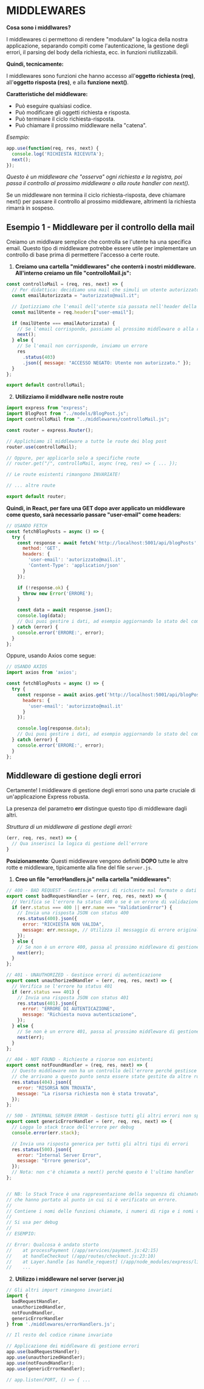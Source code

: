 # MIDDLEWARES

**Cosa sono i middlwares?**

I middlewares ci permettono di rendere "modulare" la logica della nostra applicazione, separando compiti come l'autenticazione, la gestione degli errori, il parsing del body della richiesta, ecc. in funzioni riutilizzabili.

**Quindi, tecnicamente:**

I middlewares sono funzioni che hanno accesso all'**oggetto richiesta (req)**, all'**oggetto risposta (res)**, e alla **funzione next()**.

**Caratteristiche del middleware:**

- Può eseguire qualsiasi codice.
- Può modificare gli oggetti richiesta e risposta.
- Può terminare il ciclo richiesta-risposta.
- Può chiamare il prossimo middleware nella "catena".

*Esempio:*

```javascript
app.use(function(req, res, next) {
  console.log('RICHIESTA RICEVUTA');
  next();
});
```

*Questo è un middleware che "osserva" ogni richiesta e la registra, poi passa il controllo al prossimo middleware o alla route handler con next().*

Se un middleware non termina il ciclo richiesta-risposta, deve chiamare next() per passare il controllo al prossimo middleware, altrimenti la richiesta rimarrà in sospeso.

## Esempio 1 - Middleware per il controllo della mail

Creiamo un middlware semplice che controlla se l'utente ha una specifica email. Questo tipo di middleware potrebbe essere utile per implementare un controllo di base prima di permettere l'accesso a certe route.

1. **Creiamo una cartella "middlewares" che conterrà i nostri middleware. All'interno creiamo un file "controlloMail.js":**

```javascript
const controlloMail = (req, res, next) => {
  // Per didattica: decidiamo una mail che simuli un utente autorizzato ad accedere
  const emailAutorizzata = "autorizzato@mail.it";

  // Ipotizziamo che l'email dell'utente sia passata nell'header della richiesta
  const mailUtente = req.headers["user-email"];

  if (mailUtente === emailAutorizzata) {
    // Se l'email corrisponde, passiamo al prossimo middleware o alla route handler
    next();
  } else {
    // Se l'email non corrisponde, inviamo un errore
    res
      .status(403)
      .json({ message: "ACCESSO NEGATO: Utente non autorizzato." });
  }
};

export default controlloMail;
```
2. **Utilizziamo il middlware nelle nostre route**

```javascript
import express from "express";
import BlogPost from "../models/BlogPost.js";
import controlloMail from "../middlewares/controlloMail.js";

const router = express.Router();

// Applichiamo il middleware a tutte le route dei blog post
router.use(controlloMail);

// Oppure, per applicarlo solo a specifiche route
// router.get("/", controlloMail, async (req, res) => { ... });

// Le route esistenti rimangono INVARIATE!

// ... altre route

export default router;
```

**Quindi, in React, per fare una GET dopo aver applicato un middleware come questo, sarà necessario passare "user-email" come headers:**

```javascript
// USANDO FETCH
const fetchBlogPosts = async () => {
  try {
    const response = await fetch('http://localhost:5001/api/blogPosts', {
      method: 'GET',
      headers: {
        'user-email': 'autorizzato@mail.it',
        'Content-Type': 'application/json'
      }
    });

    if (!response.ok) {
      throw new Error('ERRORE');
    }

    const data = await response.json();
    console.log(data);
    // Qui puoi gestire i dati, ad esempio aggiornando lo stato del componente
  } catch (error) {
    console.error('ERRORE:', error);
  }
};
```

Oppure, usando Axios come segue:

```javascript
// USANDO AXIOS
import axios from 'axios';

const fetchBlogPosts = async () => {
  try {
    const response = await axios.get('http://localhost:5001/api/blogPosts', {
      headers: {
        'user-email': 'autorizzato@mail.it'
      }
    });

    console.log(response.data);
    // Qui puoi gestire i dati, ad esempio aggiornando lo stato del componente
  } catch (error) {
    console.error('ERRORE:', error);
  }
};
```

## Middleware di gestione degli errori

Certamente! I middleware di gestione degli errori sono una parte cruciale di un'applicazione Express robusta.

La presenza del parametro **err** distingue questo tipo di middleware dagli altri.

*Struttura di un middleware di gestione degli errori:*

```javascript
(err, req, res, next) => {
  // Qua inserisci la logica di gestione dell'errore
}
```

**Posizionamento**: Questi middleware vengono definiti **DOPO** tutte le altre rotte e middleware, tipicamente alla fine del file `server.js`.

1. **Creo un file "errorHandlers.js" nella cartella "middlewares"**:

```javascript
// 400 - BAD REQUEST - Gestisce errori di richieste mal formate o dati non validi
export const badRequestHandler = (err, req, res, next) => {
  // Verifica se l'errore ha status 400 o se è un errore di validazione
  if (err.status === 400 || err.name === "ValidationError") {
    // Invia una risposta JSON con status 400
    res.status(400).json({
      error: "RICHIESTA NON VALIDA",
      message: err.message, // Utilizza il messaggio di errore originale
    });
  } else {
    // Se non è un errore 400, passa al prossimo middleware di gestione errori
    next(err);
  }
};

// 401 - UNAUTHORIZED - Gestisce errori di autenticazione
export const unauthorizedHandler = (err, req, res, next) => {
  // Verifica se l'errore ha status 401
  if (err.status === 401) {
    // Invia una risposta JSON con status 401
    res.status(401).json({
      error: "ERRORE DI AUTENTICAZIONE",
      message: "Richiesta nuova autenticazione",
    });
  } else {
    // Se non è un errore 401, passa al prossimo middleware di gestione errori
    next(err);
  }
};

// 404 - NOT FOUND - Richieste a risorse non esistenti
export const notFoundHandler = (req, res, next) => {
  // Questo middleware non ha un controllo dell'errore perché gestisce tutte le richieste
  // che arrivano a questo punto senza essere state gestite da altre rotte
  res.status(404).json({
    error: "RISORSA NON TROVATA",
    message: "La risorsa richiesta non è stata trovata",
  });
};

// 500 - INTERNAL SERVER ERROR - Gestisce tutti gli altri errori non specificati
export const genericErrorHandler = (err, req, res, next) => {
  // Logga lo stack trace dell'errore per debug
  console.error(err.stack);

  // Invia una risposta generica per tutti gli altri tipi di errori
  res.status(500).json({
    error: "Internal Server Error",
    message: "Errore generico",
  });
  // Nota: non c'è chiamata a next() perché questo è l'ultimo handler
};


// NB: lo Stack Trace è una rappresentazione della sequenza di chiamate a funzione
// che hanno portato al punto in cui si è verificato un errore.
//
// Contiene i nomi delle funzioni chiamate, i numeri di riga e i nomi dei file in cui si trovano queste funzioni
//
// Si usa per debug
//
// ESEMPIO:

// Error: Qualcosa è andato storto
//    at processPayment (/app/services/payment.js:42:15)
//    at handleCheckout (/app/routes/checkout.js:23:10)
//    at Layer.handle [as handle_request] (/app/node_modules/express/lib/router/layer.js:95:5)
//    ...
```

2. **Utilizzo i middleware nel server (server.js)**

```javascript
// Gli altri import rimangono invariati
import {
  badRequestHandler,
  unauthorizedHandler,
  notFoundHandler,
  genericErrorHandler
} from './middlewares/errorHandlers.js';

// Il resto del codice rimane invariato

// Applicazione dei middleware di gestione errori
app.use(badRequestHandler);
app.use(unauthorizedHandler);
app.use(notFoundHandler);
app.use(genericErrorHandler);

// app.listen(PORT, () => { ...
```
